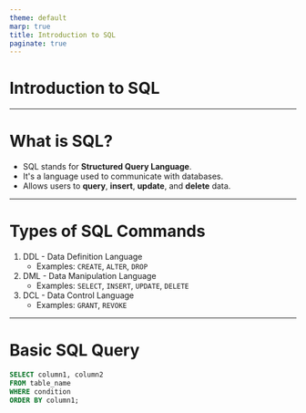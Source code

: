 ```yaml
---
theme: default
marp: true
title: Introduction to SQL
paginate: true
---
```


# Introduction to SQL

---

# What is SQL?

- SQL stands for **Structured Query Language**.
- It's a language used to communicate with databases.
- Allows users to **query**, **insert**, **update**, and **delete** data.

---

# Types of SQL Commands

1. DDL - Data Definition Language
   - Examples: `CREATE`, `ALTER`, `DROP`
2. DML - Data Manipulation Language
   - Examples: `SELECT`, `INSERT`, `UPDATE`, `DELETE`
3. DCL - Data Control Language
   - Examples: `GRANT`, `REVOKE`

---

# Basic SQL Query

```sql
SELECT column1, column2
FROM table_name
WHERE condition
ORDER BY column1;
